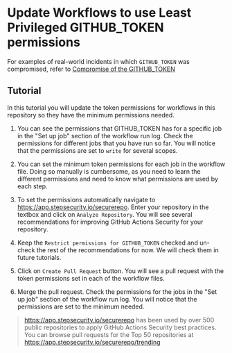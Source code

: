 # Update Workflows to use Least Privileged GITHUB_TOKEN permissions

For examples of real-world incidents in which `GITHUB_TOKEN` was compromised, refer to [Compromise of the GITHUB_TOKEN](../Vulnerabilities/OverprivilegedGITHUB_TOKEN.md)

## Tutorial

In this tutorial you will update the token permissions for workflows in this repository so they have the minimum permissions needed.

1. You can see the permissions that GITHUB_TOKEN has for a specific job in the "Set up job" section of the workflow run log. Check the permissions for different jobs that you have run so far. You will notice that the permissions are set to `write` for several scopes.

2. You can set the minimum token permissions for each job in the workflow file. Doing so manually is cumbersome, as you need to learn the different permissions and need to know what permissions are used by each step.

3. To set the permissions automatically navigate to https://app.stepsecurity.io/securerepo. Enter your repository in the textbox and click on `Analyze Repository`. You will see several recommendations for improving GitHub Actions Security for your repository.

4. Keep the `Restrict permissions for GITHUB_TOKEN` checked and un-check the rest of the recommendations for now. We will check them in future tutorials.

5. Click on `Create Pull Request` button. You will see a pull request with the token permissions set in each of the workflow files.

6. Merge the pull request. Check the permissions for the jobs in the "Set up job" section of the workflow run log. You will notice that the permissions are set to the minimum needed.

> https://app.stepsecurity.io/securerepo has been used by over 500 public repositories to apply GitHub Actions Security best practices. You can browse pull requests for the Top 50 repositories at https://app.stepsecurity.io/securerepo/trending
